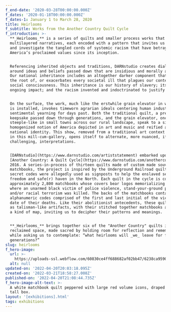 ```yaml
---
f_end-date: '2020-03-28T00:00:00.000Z'
f_dates: '2020-01-18T00:00:00.000Z'
f_dates-1: January 1 to March 28, 2020
title: Heirlooms
f_subtitle: Works from the Another Country Quilt Cycle
f_introduction: >-
  **_Heirlooms_** is a series of quilts and smaller process works that present
  multilayered narratives, each encoded with a pattern that invites us to unpack
  and investigate the tangled cords of systemic racism that have betrayed
  America’s proclaimed values since its inception.


  Referencing inherited objects and traditions, DARNstudio creates dialogue
  around ideas and beliefs passed down that are insidious and morally abject.
  Our national inheritance includes an altogether darker component that is at
  the root of, or exacerbates every societal ill that plagues our contemporary
  social consciousness. This inheritance is our history of slavery; its lasting,
  ongoing impact; and the racism invented and indoctrinated to justify it.


  On the surface, the work, much like the erstwhile grain elevator in which it
  is installed, invokes timeworn agrarian ideals centering human industry and a
  sentimental yearning for days past. Both the traditional quilt, a precious
  keepsake passed down through generations, and the grain elevator, once rising
  steeple-like in small towns across our rural landscape, speak to a simplified,
  homogenized notion of America depicted in art and music and reified as
  national identity. This show, removed from a traditional art context and sited
  in this mill-cum-gallery, opens itself to alternate, more nuanced, if not
  challenging, interpretations.


  [DARNstudio](https://www.darnstudio.com/artiststatement) embarked upon
  [Another Country: A Quilt Cycle](https://www.darnstudio.com/anothercountry) in
  2016. A series-in-process of thirteen quilts made of custom made souvenir
  matchbooks, the project is inspired by the Underground Railroad quilts whose
  secret codes were allegedly used as signposts to help the enslaved seeking
  freedom and safe(r) haven in the North. Each quilt in the cycle is composed of
  approximately 2,800 matchbooks whose covers bear logos memorializing the place
  where an unarmed black victim of police violence, stand-your-ground policy,
  and/or racial terrorism was killed. The backs of the matchbooks contain
  alphanumeric codes comprised of the first and last initial of the victim and
  date of their deaths. Like their abolitionist antecedents, these quilts serve
  as talisman-like artifacts, with their stitched together matchbooks acting as
  a kind of map, inviting us to decipher their patterns and meanings.


  **_Heirlooms_** brings together six of the "Another Country" quilts into
  reclaimed space, made sacred by holding room for reflection and remembrance
  while asking us to contemplate: “what heirlooms will _we_ leave for future
  generations?”
slug: heirlooms
f_hero-image:
  url: >-
    https://uploads-ssl.webflow.com/60830ce4ff688682af02bb47/6238ca95906996dd2a1160c9_wassaic-project-artists-darnstudio-2020-02-04-13-37-04.jpg
  alt: null
updated-on: '2022-04-20T20:03:18.095Z'
created-on: '2022-03-21T18:58:27.008Z'
published-on: '2022-04-20T21:08:44.735Z'
f_hero-image-alt-text: >-
  A white matchbook quilt peppered with large red volume icons, draped over a
  tall box.
layout: '[exhibitions].html'
tags: exhibitions
---
```



